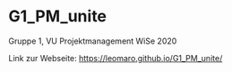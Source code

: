 # G1_PM_unite
Gruppe 1, VU Projektmanagement WiSe 2020 

Link zur Webseite: https://leomaro.github.io/G1_PM_unite/

